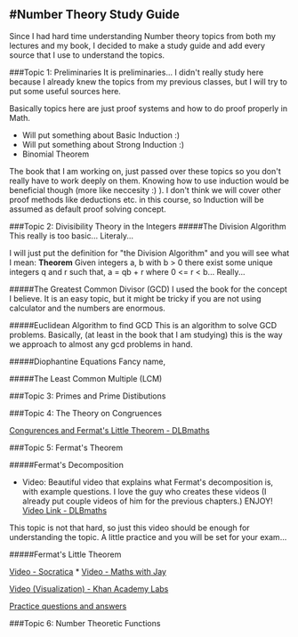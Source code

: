 #Number Theory Study Guide
---
Since I had hard time understanding Number theory topics from both my lectures and my book, I decided to make a study guide and add every source that I use to understand the topics.

###Topic 1: Preliminaries
It is preliminaries... I didn't really study here because I already knew the topics from my previous classes, but I will try to put some useful sources here.

Basically topics here are just proof systems and how to do proof properly in Math.

- Will put something about Basic Induction :)
- Will put something about Strong Induction :)
- Binomial Theorem

The book that I am working on, just passed over these topics so you don't really have to work deeply on them. Knowing how to use induction would be beneficial though (more like neccesity :) ). I don't think we will cover other proof methods like deductions etc. in this course, so Induction will be assumed as default proof solving concept.

###Topic 2: Divisibility Theory in the Integers
#####The Division Algorithm
This really is too basic... Literaly... 

I will just put the definition for "the Division Algorithm" and you will see what I mean:
**Theorem** Given integers a, b with b > 0 there exist some unique integers q and r such that,
a = qb + r where 0 <= r < b... Really...

#####The Greatest Common Divisor (GCD)
I used the book for the concept I believe. It is an easy topic, but it might be tricky if you are not using calculator and the numbers are enormous.

#####Euclidean Algorithm to find GCD
This is an algorithm to solve GCD problems. Basically, (at least in the book that I am studying) this is the way we approach to almost any gcd problems in hand.

#####Diophantine Equations
Fancy name,

#####The Least Common Multiple (LCM)


###Topic 3: Primes and Prime Distibutions


###Topic 4: The Theory on Congruences

[Congurences and Fermat's Little Theorem - DLBmaths](https://www.youtube.com/watch?v=QgPfagOgOAc)

###Topic 5: Fermat's Theorem

#####Fermat's Decomposition
- Video: Beautiful video that explains what Fermat's decomposition is, with example questions. I love the guy who creates these videos (I already put couple videos of him for the previous chapters.) ENJOY! [Video Link - DLBmaths](https://www.youtube.com/watch?v=0a6R8qPZCk4)

This topic is not that hard, so just this video should be enough for understanding the topic. A little practice and you will be set for your exam...

#####Fermat's Little Theorem

[Video - Socratica](https://www.youtube.com/watch?v=w0ZQvZLx2KA) *
[Video - Maths with Jay](https://www.youtube.com/watch?v=pMA-dD-KCWM)

[Video (Visualization) - Khan Academy Labs](https://www.youtube.com/watch?v=OoQ16YCYksw)

[Practice questions and answers](http://www.math.cmu.edu/~mlavrov/arml/15-16/number-theory-09-27-15-solutions.pdf)

###Topic 6: Number Theoretic Functions